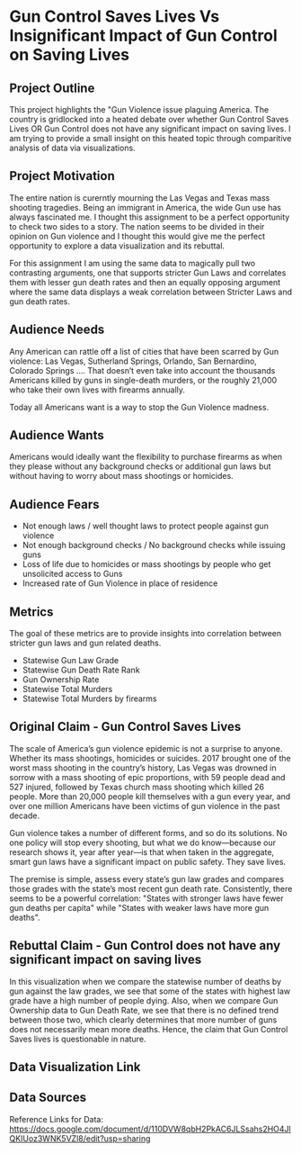 # Gun Control Saves Lives  Vs  Insignificant Impact of Gun Control on Saving Lives 

## Project Outline 

This project highlights the "Gun Violence issue plaguing America. The country is gridlocked into a heated debate over whether Gun Control Saves Lives OR Gun Control does not have any significant impact on saving lives. I am trying to provide a small insight on this heated topic through comparitive analysis of data via visualizations. 

## Project Motivation

The entire nation is curerntly mourning the Las Vegas and Texas mass shooting tragedies. Being an immigrant in America, the wide Gun use has always fascinated me. I thought this assignment to be a perfect opportunity to check two sides to a story. The nation seems to be divided in their opinion on Gun violence and I thought this would give me the perfect opportunity to explore a data visualization and its rebuttal.

For this assignment I am using the same data to magically pull two contrasting arguments, one that supports stricter Gun Laws and correlates them with lesser gun death rates and then an equally opposing argument where the same data displays a weak correlation between Stricter Laws and gun death rates.

## Audience Needs

Any American can rattle off a list of cities that have been scarred by Gun violence: Las Vegas, Sutherland Springs, Orlando, San Bernardino, Colorado Springs …. That doesn’t even take into account the thousands Americans killed by guns in single-death murders, or the roughly 21,000 who take their own lives with firearms annually.

Today all Americans want is a way to stop the Gun Violence madness.

## Audience Wants

Americans would ideally want the flexibility to purchase firearms as when they please without any background checks or additional gun laws but without having to worry about mass shootings or homicides.

## Audience Fears

- Not enough laws / well thought laws to protect people against gun violence 
- Not enough background checks / No background checks while issuing guns
- Loss of life due to homicides or mass shootings by people who get unsolicited access to Guns
- Increased rate of Gun Violence in place of residence

## Metrics

The goal of these metrics are to provide insights into correlation between stricter gun laws and gun related deaths.

- Statewise Gun Law Grade 
- Statewise Gun Death Rate Rank
- Gun Ownership Rate
- Statewise Total Murders
- Statewise Total Murders by firearms

## Original Claim - Gun Control Saves Lives

The scale of America’s gun violence epidemic is not a surprise to anyone. Whether its mass shootings, homicides or suicides. 2017 brought one of the worst mass shooting in the country’s history, Las Vegas was drowned in sorrow with a mass shooting of epic proportions, with 59 people dead and 527 injured, followed by Texas church mass shooting which killed 26 people. More than 20,000 people kill themselves with a gun every year, and over one million Americans have been victims of gun violence in the past decade.

Gun violence takes a number of different forms, and so do its solutions. No one policy will stop every shooting, but what we do know—because our research shows it, year after year—is that when taken in the aggregate, smart gun laws have a significant impact on public safety. They save lives.

The premise is simple, assess every state’s gun law grades and compares those grades with the state’s most recent gun death rate. Consistently, there seems to be a powerful correlation: "States with stronger laws have fewer gun deaths per capita" while "States with weaker laws have more gun deaths". 

## Rebuttal Claim - Gun Control does not have any significant impact on saving lives

In this visualization when we compare the statewise number of deaths by gun against the law grades, we see that some of the states with highest law grade have a high number of people dying.
Also, when we compare Gun Ownership data to Gun Death Rate, we see that there is no defined trend between those two, which clearly determines that more number of guns does not necessarily mean more deaths.
Hence, the claim that Gun Control Saves lives is questionable in nature.

## Data Visualization Link

## Data Sources

Reference Links for Data: 
https://docs.google.com/document/d/110DVW8qbH2PkAC6JLSsahs2HO4JlQKIUoz3WNK5VZl8/edit?usp=sharing
